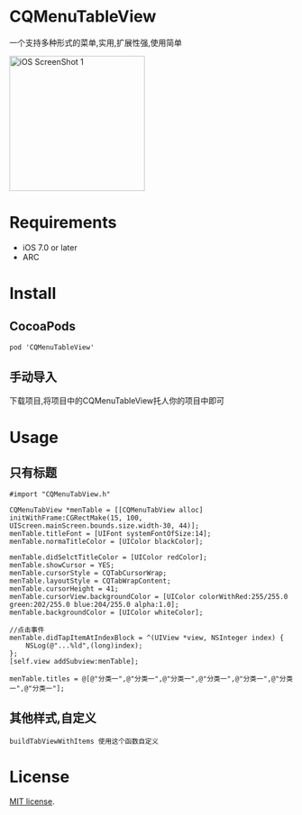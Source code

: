 # CQMenuTableView
一个支持多种形式的菜单,实用,扩展性强,使用简单


<img src="https://upload-images.jianshu.io/upload_images/3889208-afc1c2e553af1693.gif?imageMogr2/auto-orient/strip" alt="iOS ScreenShot 1" width="240px" style="width: 240px;" />

# Requirements
- iOS 7.0 or later
- ARC

# Install
## CocoaPods

```
pod 'CQMenuTableView'
```
## 手动导入
下载项目,将项目中的CQMenuTableView托人你的项目中即可

# Usage

## 只有标题

	#import "CQMenuTabView.h"
	
	CQMenuTabView *menTable = [[CQMenuTabView alloc] initWithFrame:CGRectMake(15, 100, UIScreen.mainScreen.bounds.size.width-30, 44)];
	menTable.titleFont = [UIFont systemFontOfSize:14];
	menTable.normaTitleColor = [UIColor blackColor];
    
    menTable.didSelctTitleColor = [UIColor redColor];
    menTable.showCursor = YES;
    menTable.cursorStyle = CQTabCursorWrap;
    menTable.layoutStyle = CQTabWrapContent;
    menTable.cursorHeight = 41;
    menTable.cursorView.backgroundColor = [UIColor colorWithRed:255/255.0 green:202/255.0 blue:204/255.0 alpha:1.0];
    menTable.backgroundColor = [UIColor whiteColor];
    
    //点击事件
    menTable.didTapItemAtIndexBlock = ^(UIView *view, NSInteger index) {
        NSLog(@"...%ld",(long)index);
    };
    [self.view addSubview:menTable];
    
    menTable.titles = @[@"分类一",@"分类一",@"分类一",@"分类一",@"分类一",@"分类一",@"分类一"];
    

## 其他样式,自定义

	buildTabViewWithItems 使用这个函数自定义
	
# License
[Apache]: http://www.apache.org/licenses/LICENSE-2.0
[MIT]: http://www.opensource.org/licenses/mit-license.php
[GPL]: http://www.gnu.org/licenses/gpl.html
[BSD]: http://opensource.org/licenses/bsd-license.php
[MIT license][MIT].
